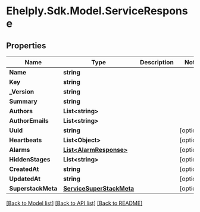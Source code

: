 # Ehelply.Sdk.Model.ServiceResponse

## Properties

Name | Type | Description | Notes
------------ | ------------- | ------------- | -------------
**Name** | **string** |  | 
**Key** | **string** |  | 
**_Version** | **string** |  | 
**Summary** | **string** |  | 
**Authors** | **List&lt;string&gt;** |  | 
**AuthorEmails** | **List&lt;string&gt;** |  | 
**Uuid** | **string** |  | [optional] 
**Heartbeats** | **List&lt;Object&gt;** |  | [optional] 
**Alarms** | [**List&lt;AlarmResponse&gt;**](AlarmResponse.md) |  | [optional] 
**HiddenStages** | **List&lt;string&gt;** |  | [optional] 
**CreatedAt** | **string** |  | [optional] 
**UpdatedAt** | **string** |  | [optional] 
**SuperstackMeta** | [**ServiceSuperStackMeta**](ServiceSuperStackMeta.md) |  | [optional] 

[[Back to Model list]](../README.md#documentation-for-models) [[Back to API list]](../README.md#documentation-for-api-endpoints) [[Back to README]](../README.md)

